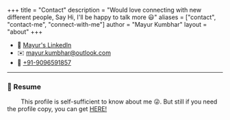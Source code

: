 +++
title = "Contact"
description = "Would love connecting with new different people, Say Hi, I'll be happy to talk more 😃"
aliases = ["contact", "contact-me", "connect-with-me"]
author = "Mayur Kumbhar"
layout = "about"
+++

* 📝 [Mayur's LinkedIn](https://www.linkedin.com/in/mayurkumbhar)  
* ✉️ [mayur.kumbhar@outlook.com](mailto:mayur.kumbhar@outlook.com) 
* 📱 [+91-9096591857](tel:+919096591857)
---

### 📄 Resume

&emsp;&emsp; This profile is self-sufficient to know about me 😜. But still if you need the profile copy, you can get [HERE!](https://drive.google.com/file/d/1GhZrgROrWVyiZyP7zFvkwD7QfVbgvApC/view?usp=sharing)
